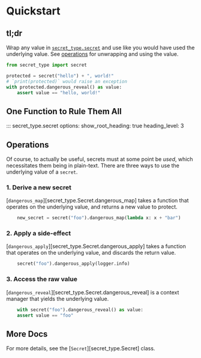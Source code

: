# Quickstart

## tl;dr

Wrap any value in [`secret_type.secret`](#secret_type.secret) and use like you would have used the underlying value. See [operations](#secret_type.secret--operations) for unwrapping and using the value.

```python
from secret_type import secret

protected = secret("hello") + ", world!"
# `print(protected)` would raise an exception
with protected.dangerous_reveal() as value:
    assert value == "hello, world!"
```

## One Function to Rule Them All

<!-- prettier-ignore -->
::: secret_type.secret
    options:
      show_root_heading: true
      heading_level: 3

## Operations

Of course, to actually be useful, secrets must at some point be _used_, which necessitates them being in plain-text.
There are three ways to use the underlying value of a `secret`.

### 1. Derive a new secret

[`dangerous_map`][secret_type.Secret.dangerous_map] takes a function that operates on the underlying value, and returns a new value to protect.
```python
    new_secret = secret("foo").dangerous_map(lambda x: x + "bar")
```

### 2. Apply a side-effect

[`dangerous_apply`][secret_type.Secret.dangerous_apply] takes a function that operates on the underlying value, and discards the return value.
```python
    secret("foo").dangerous_apply(logger.info)
```

### 3. Access the raw value

[`dangerous_reveal`][secret_type.Secret.dangerous_reveal] is a context manager that yields the underlying value.
```python
    with secret("foo").dangerous_reveal() as value:
    assert value == "foo"
```

## More Docs

For more details, see the [`Secret`][secret_type.Secret] class.
